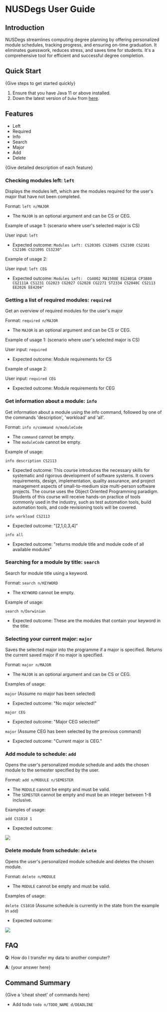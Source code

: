 # NUSDegs User Guide

## Introduction

NUSDegs streamlines computing degree planning by offering personalized module schedules, tracking progress, 
and ensuring on-time graduation. It eliminates guesswork, reduces stress, and saves time for students. 
It's a comprehensive tool for efficient and successful degree completion.

## Quick Start

{Give steps to get started quickly}

1. Ensure that you have Java 11 or above installed.
1. Down the latest version of `Duke` from [here](http://link.to/duke).

## Features
- Left
- Required
- Info
- Search
- Major
- Add
- Delete

{Give detailed description of each feature}

### Checking modules left: `left`
Displays the modules left, which are the modules required for the user's major that have not been completed.

Format: `left n/MAJOR`

* The `MAJOR` is an optional argument and can be CS or CEG.

Example of usage 1: (scenario where user's selected major is CS)

User input: 
`left`

- Expected outcome:
`Modules Left: CS2030S CS2040S CS2100 CS2101 CS2106 CS2109S CS3230"`

Example of usage 2: 

User input:
`left CEG`

- Expected outcome:
`Modules Left: 
CG4002
MA1508E
EG2401A
CP3880
CG2111A
CS1231
CG2023
CG2027
CG2028
CG2271
ST2334
CS2040C
CS2113
EE2026
EE4204"`

### Getting a list of required modules: `required`
Get an overview of required modules for the user's major

Format: `required n/MAJOR`

* The `MAJOR` is an optional argument and can be CS or CEG.

Example of usage 1: (scenario where user's selected major is CS)

User input:
`required`

- Expected outcome:
Module requirements for CS

Example of usage 2:

User input:
`required CEG`

- Expected outcome:
Module requirements for CEG

### Get information about a module: `info`
Get information about a module using the info command, followed by one of the commands 'description', 'workload' 
and 'all'.

Format: `info n/command n/moduleCode`


* The `command` cannot be empty.
* The `moduleCode` cannot be empty.

Example of usage: 

`info description CS2113`

- Expected outcome: This course introduces the necessary skills for systematic and rigorous development of software systems. It covers requirements, design, implementation, quality assurance, and project management aspects of small-to-medium size multi-person software projects. The course uses the Object Oriented Programming paradigm. Students of this course will receive hands-on practice of tools commonly used in the industry, such as test automation tools, build automation tools, and code revisioning tools will be covered.

`info workload CS2113`

- Expected outcome: "[2,1,0,3,4]"

`info all`

- Expected outcome: "returns module title and module code of all available modules"


### Searching for a module by title: `search`
Search for module title using a keyword.

Format: `search n/KEYWORD`

* The `KEYWORD` cannot be empty.

Example of usage:

`search n/Darwinian`

- Expected outcome:
These are the modules that contain your keyword in the title:

### Selecting your current major: `major`
Saves the selected major into the programme if a major is specified.
Returns the current saved major if no major is specified.

Format: `major n/MAJOR`

* The `MAJOR` is an optional argument and can be CS or CEG.

Examples of usage:

`major` (Assume no major has been selected)

- Expected outcome: "No major selected!"

`major CEG`

- Expected outcome: "Major CEG selected!"

`major` (Assume CEG has been selected by the previous command)

- Expected outcome: "Current major is CEG."


### Add module to schedule: `add`
Opens the user's personalized module schedule and adds the chosen module to the semester specified by the user.

Format: `add n/MODULE n/SEMESTER`

* The `MODULE` cannot be empty and must be valid.
* The `SEMESTER` cannot be empty and must be an integer between 1-8 inclusive.

Examples of usage:

`add CS1010 1`

- Expected outcome:

![](photos/add_outcome.png)

### Delete module from schedule: `delete`
Opens the user's personalized module schedule and deletes the chosen module.

Format: `delete n/MODULE`

* The `MODULE` cannot be empty and must be valid.

Examples of usage:

`delete CS1010` (Assume schedule is currently in the state from the example in `add`)

- Expected outcome:

![](photos/delete_outcome.png)

## FAQ

**Q**: How do I transfer my data to another computer? 

**A**: {your answer here}

## Command Summary

{Give a 'cheat sheet' of commands here}

* Add todo `todo n/TODO_NAME d/DEADLINE`
